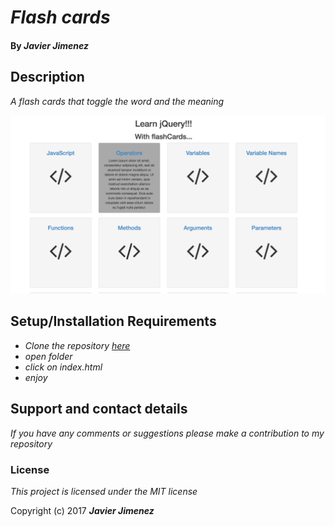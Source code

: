 # _Flash cards_

#### By _**Javier Jimenez**_

## Description

_A flash cards that toggle the word and the meaning_

![Screenshot](/img/pic1.png)

## Setup/Installation Requirements

* _Clone the repository [here](https://github.com/javierrcc522/flashcard.git)_
* _open folder_
* _click on index.html_
* _enjoy_



## Support and contact details

_If you have any comments or suggestions please make a contribution to my repository_

### License

*This project is licensed under the MIT license*

Copyright (c) 2017 **_Javier Jimenez_**
